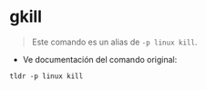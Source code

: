 # gkill

> Este comando es un alias de `-p linux kill`.

- Ve documentación del comando original:

`tldr -p linux kill`
